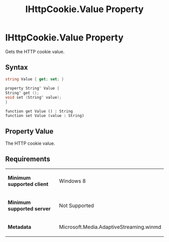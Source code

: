 ﻿---
title: IHttpCookie.Value Property
TOCTitle: Value Property
ms:assetid: 1eb07595-3cee-4c49-862d-73955c35c325
ms:mtpsurl: https://msdn.microsoft.com/en-us/library/JJ822694(v=VS.90)
ms:contentKeyID: 50079449
ms.date: 11/19/2012
mtps_version: v=VS.90
dev_langs:
- csharp
- c++
- jscript
---

# IHttpCookie.Value Property

Gets the HTTP cookie value.

## Syntax

``` csharp
string Value { get; set; }
```

``` c++
property String^ Value {
String^ get ();
void set (String^ value);
}
```

``` jscript
function get Value () : String
function set Value (value : String)
```

## Property Value

The HTTP cookie value.

## Requirements

<table>
<colgroup>
<col style="width: 50%" />
<col style="width: 50%" />
</colgroup>
<tbody>
<tr class="odd">
<td><p><strong>Minimum supported client</strong></p></td>
<td><p>Windows 8</p></td>
</tr>
<tr class="even">
<td><p><strong>Minimum supported server</strong></p></td>
<td><p>Not Supported</p></td>
</tr>
<tr class="odd">
<td><p><strong>Metadata</strong></p></td>
<td><p>Microsoft.Media.AdaptiveStreaming.winmd</p></td>
</tr>
</tbody>
</table>


